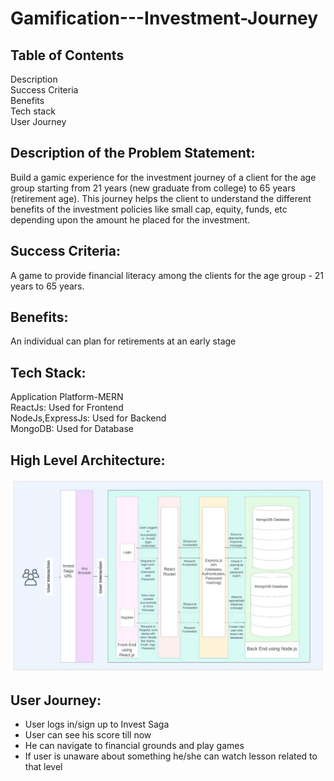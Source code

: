 # Gamification---Investment-Journey

## Table of Contents
Description</br>
Success Criteria</br>
Benefits</br>
Tech stack</br>
User Journey

## Description of the Problem Statement: 
Build a gamic experience for the investment journey of a client for the age group starting from 21 years (new graduate from college) to 65 years (retirement age). This journey helps the client to understand the different benefits of the investment policies like small cap, equity, funds, etc depending upon the amount he placed for the investment. 

## Success Criteria: 
A game to provide financial literacy among the clients for the age group - 21 years to 65 years. 

## Benefits: 
An individual can plan for retirements at an early stage 

## Tech Stack: 
Application Platform-MERN</br>
ReactJs: Used for Frontend</br>
NodeJs,ExpressJs: Used for Backend</br>
MongoDB: Used for Database</br>

## High Level Architecture:
![alt text](https://github.com/Mitali-Chavan/Gamification---Investment-Journey/blob/main/ArchitectureDiagram.jpg)

## User Journey:
* User logs in/sign up to Invest Saga
* User can see his score till now
* He can navigate to financial grounds and play games 
* If user is unaware about something he/she can watch lesson related to that level
